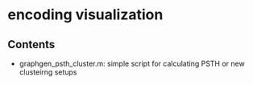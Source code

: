 # encoding visualization

 
 ## Contents 

+ graphgen_psth_cluster.m: simple script for calculating PSTH or new clusteirng setups
